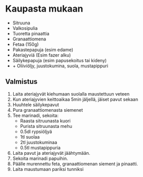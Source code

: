 # Kaupasta mukaan
* Sitruuna
* Valkosipulia
* Tuoretta pinaattia
* Granaattiomena
* Fetaa (150g)
* Pakastepapuja (esim edame)
* Ateriajyviä (Esim fazer alku)
* Säilykepapuja (esim papusekoitus tai kideny)
* \+ Oliiviöljy, juustokumina, suola, mustapippuri

## Valmistus
1. Laita ateriajyvät kiehumaan suolalla maustettuun veteen
2. Kun ateriajyvien keittoaikaa 5min jäljellä, jäiset pavut sekaan
3. Huuhtele säilykepavut
4. Pura granaattiomenasta siemenet
5. Tee marinadi, sekoita:
    * Raasta sitruunasta kuori
    * Purista sitruunasta mehu
    * 0.5dl rypsiöljyä
    * 1tl suolaa
    * 2tl juustokuminaa
    * 0.5tl mustapippuria
6. Laita pavut ja ateriajyvät jäähtymään.
7. Sekoita marinadi papuihin.
8. Päälle murennettu feta, granaattiomenan siement ja pinaatti.
9. Laita maustumaan pariksi tunniksi